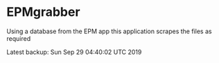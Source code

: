 # EPMgrabber
Using a database from the EPM app this application scrapes the files as required


Latest backup: Sun Sep 29 04:40:02 UTC 2019
